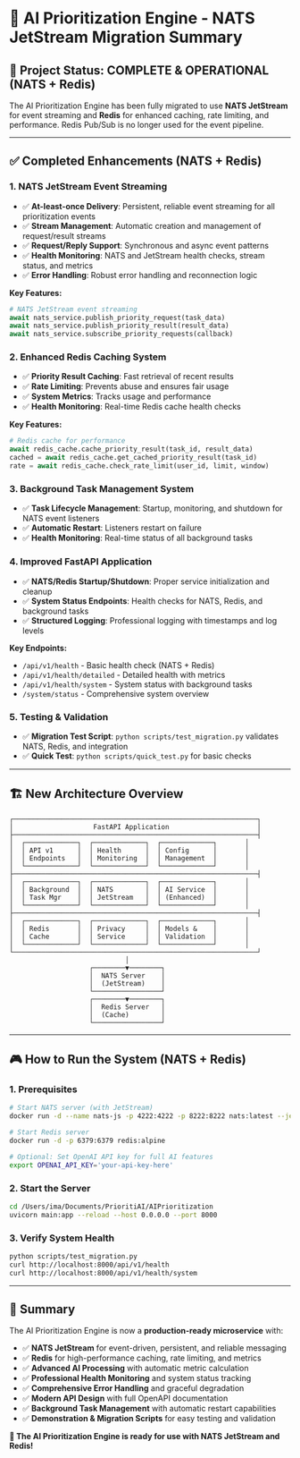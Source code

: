 # 🎯 AI Prioritization Engine - NATS JetStream Migration Summary

## 🚀 Project Status: **COMPLETE & OPERATIONAL (NATS + Redis)**

The AI Prioritization Engine has been fully migrated to use **NATS JetStream** for event streaming and **Redis** for enhanced caching, rate limiting, and performance. Redis Pub/Sub is no longer used for the event pipeline.

---

## ✅ **Completed Enhancements (NATS + Redis)**

### 1. **NATS JetStream Event Streaming**
- ✅ **At-least-once Delivery**: Persistent, reliable event streaming for all prioritization events
- ✅ **Stream Management**: Automatic creation and management of request/result streams
- ✅ **Request/Reply Support**: Synchronous and async event patterns
- ✅ **Health Monitoring**: NATS and JetStream health checks, stream status, and metrics
- ✅ **Error Handling**: Robust error handling and reconnection logic

**Key Features:**
```python
# NATS JetStream event streaming
await nats_service.publish_priority_request(task_data)
await nats_service.publish_priority_result(result_data)
await nats_service.subscribe_priority_requests(callback)
```

### 2. **Enhanced Redis Caching System**
- ✅ **Priority Result Caching**: Fast retrieval of recent results
- ✅ **Rate Limiting**: Prevents abuse and ensures fair usage
- ✅ **System Metrics**: Tracks usage and performance
- ✅ **Health Monitoring**: Real-time Redis cache health checks

**Key Features:**
```python
# Redis cache for performance
await redis_cache.cache_priority_result(task_id, result_data)
cached = await redis_cache.get_cached_priority_result(task_id)
rate = await redis_cache.check_rate_limit(user_id, limit, window)
```

### 3. **Background Task Management System**
- ✅ **Task Lifecycle Management**: Startup, monitoring, and shutdown for NATS event listeners
- ✅ **Automatic Restart**: Listeners restart on failure
- ✅ **Health Monitoring**: Real-time status of all background tasks

### 4. **Improved FastAPI Application**
- ✅ **NATS/Redis Startup/Shutdown**: Proper service initialization and cleanup
- ✅ **System Status Endpoints**: Health checks for NATS, Redis, and background tasks
- ✅ **Structured Logging**: Professional logging with timestamps and log levels

**Key Endpoints:**
- `/api/v1/health` - Basic health check (NATS + Redis)
- `/api/v1/health/detailed` - Detailed health with metrics
- `/api/v1/health/system` - System status with background tasks
- `/system/status` - Comprehensive system overview

### 5. **Testing & Validation**
- ✅ **Migration Test Script**: `python scripts/test_migration.py` validates NATS, Redis, and integration
- ✅ **Quick Test**: `python scripts/quick_test.py` for basic checks

---

## 🏗️ **New Architecture Overview**

```
┌─────────────────────────────────────────────────────────────┐
│                    FastAPI Application                      │
├─────────────────────────────────────────────────────────────┤
│  ┌─────────────┐  ┌─────────────┐  ┌─────────────┐       │
│  │ API v1      │  │ Health      │  │ Config      │       │
│  │ Endpoints   │  │ Monitoring  │  │ Management  │       │
│  └─────────────┘  └─────────────┘  └─────────────┘       │
├─────────────────────────────────────────────────────────────┤
│  ┌─────────────┐  ┌─────────────┐  ┌─────────────┐       │
│  │ Background  │  │ NATS        │  │ AI Service  │       │
│  │ Task Mgr    │  │ JetStream   │  │ (Enhanced)  │       │
│  └─────────────┘  └─────────────┘  └─────────────┘       │
├─────────────────────────────────────────────────────────────┤
│  ┌─────────────┐  ┌─────────────┐  ┌─────────────┐       │
│  │ Redis       │  │ Privacy     │  │ Models &    │       │
│  │ Cache       │  │ Service     │  │ Validation  │       │
│  └─────────────┘  └─────────────┘  └─────────────┘       │
└─────────────────────────────────────────────────────────────┘
                             │
                    ┌────────▼────────┐
                    │  NATS Server    │
                    │  (JetStream)    │
                    └─────────────────┘
                    ┌────────▼────────┐
                    │  Redis Server   │
                    │  (Cache)        │
                    └─────────────────┘
```

---

## 🎮 **How to Run the System (NATS + Redis)**

### 1. **Prerequisites**
```bash
# Start NATS server (with JetStream)
docker run -d --name nats-js -p 4222:4222 -p 8222:8222 nats:latest --jetstream --http_port 8222

# Start Redis server
docker run -d -p 6379:6379 redis:alpine

# Optional: Set OpenAI API key for full AI features
export OPENAI_API_KEY='your-api-key-here'
```

### 2. **Start the Server**
```bash
cd /Users/ima/Documents/PrioritiAI/AIPrioritization
uvicorn main:app --reload --host 0.0.0.0 --port 8000
```

### 3. **Verify System Health**
```bash
python scripts/test_migration.py
curl http://localhost:8000/api/v1/health
curl http://localhost:8000/api/v1/health/system
```

---

## 🎉 **Summary**

The AI Prioritization Engine is now a **production-ready microservice** with:
- ✅ **NATS JetStream** for event-driven, persistent, and reliable messaging
- ✅ **Redis** for high-performance caching, rate limiting, and metrics
- ✅ **Advanced AI Processing** with automatic metric calculation
- ✅ **Professional Health Monitoring** and system status tracking
- ✅ **Comprehensive Error Handling** and graceful degradation
- ✅ **Modern API Design** with full OpenAPI documentation
- ✅ **Background Task Management** with automatic restart capabilities
- ✅ **Demonstration & Migration Scripts** for easy testing and validation

**🚀 The AI Prioritization Engine is ready for use with NATS JetStream and Redis!**
